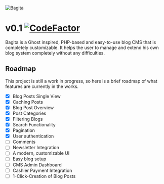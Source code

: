 ![Bagita](https://i.imgur.com/GqK7b4o.png)
# v0.1 [![CodeFactor](https://www.codefactor.io/repository/github/1camou/bagita/badge)](https://www.codefactor.io/repository/github/1camou/bagita)

Bagita is a Ghost inspired, PHP-based and easy-to-use blog CMS that is completely customizable. It helps the user to manage and extend his own blog system completely without any difficulties.

## Roadmap

This project is still a work in progress, so here is a brief roadmap of what features are currently in the works.

-   [x] Blog Posts Single View
-   [x] Caching Posts
-   [x] Blog Post Overview
-   [x] Post Categories
-   [X] Filtering Blogs
-   [X] Search Functionality
-   [X] Pagination
-   [X] User authentication
-   [ ] Comments
-   [ ] Newsletter Integration
-   [ ] A modern, customizable UI
-   [ ] Easy blog setup
-   [ ] CMS Admin Dashboard
-   [ ] Cashier Payment Integration
-   [ ] 1-Click-Creation of Blog Posts
